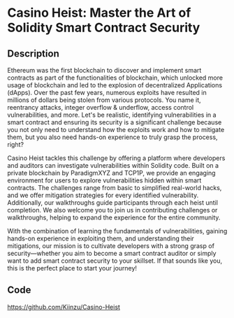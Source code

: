 # Casino Heist: Master the Art of Solidity Smart Contract Security

## Description
Ethereum was the first blockchain to discover and implement smart contracts as part of the functionalities of blockchain, which unlocked more usage of blockchain and led to the explosion of decentralized Applications (dApps). Over the past few years, numerous exploits have resulted in millions of dollars being stolen from various protocols. You name it, reentrancy attacks, integer overflow & underflow, access control vulnerabilities, and more. Let's be realistic, identifying vulnerabilities in a smart contract and ensuring its security is a significant challenge because you not only need to understand how the exploits work and how to mitigate them, but you also need hands-on experience to truly grasp the process, right?

Casino Heist tackles this challenge by offering a platform where developers and auditors can investigate vulnerabilities within Solidity code. Built on a private blockchain by ParadigmXYZ and TCP1P, we provide an engaging environment for users to explore vulnerabilities hidden within smart contracts. The challenges range from basic to simplified real-world hacks, and we offer mitigation strategies for every identified vulnerability. Additionally, our walkthroughs guide participants through each heist until completion. We also welcome you to join us in contributing challenges or walkthroughs, helping to expand the experience for the entire community.

With the combination of learning the fundamentals of vulnerabilities, gaining hands-on experience in exploiting them, and understanding their mitigations, our mission is to cultivate developers with a strong grasp of security—whether you aim to become a smart contract auditor or simply want to add smart contract security to your skillset. If that sounds like you, this is the perfect place to start your journey!

## Code
https://github.com/Kiinzu/Casino-Heist
